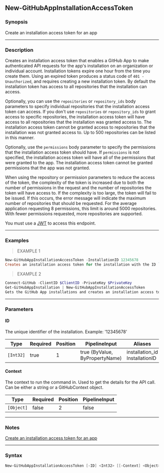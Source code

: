 New-GitHubAppInstallationAccessToken
------------------------------------

### Synopsis
Create an installation access token for an app

---

### Description

Creates an installation access token that enables a GitHub App to make authenticated API requests for the app's installation on an
organization or individual account. Installation tokens expire one hour from the time you create them. Using an expired token produces a
status code of `401 - Unauthorized`, and requires creating a new installation token. By default the installation token has access to all
repositories that the installation can access.

Optionally, you can use the `repositories` or `repository_ids` body parameters to specify individual repositories that the installation access
token can access. If you don't use `repositories` or `repository_ids` to grant access to specific repositories, the installation access token
will have access to all repositories that the installation was granted access to. The installation access token cannot be granted access to
repositories that the installation was not granted access to. Up to 500 repositories can be listed in this manner.

Optionally, use the `permissions` body parameter to specify the permissions that the installation access token should have. If `permissions`
is not specified, the installation access token will have all of the permissions that were granted to the app. The installation access token
cannot be granted permissions that the app was not granted.

When using the repository or permission parameters to reduce the access of the token, the complexity of the token is increased due to both the
number of permissions in the request and the number of repositories the token will have access to. If the complexity is too large, the token
will fail to be issued. If this occurs, the error message will indicate the maximum number of repositories that should be requested. For the
average application requesting 8 permissions, this limit is around 5000 repositories. With fewer permissions requested, more repositories are
supported.

You must use a [JWT](https://docs.github.com/apps/building-github-apps/authenticating-with-github-apps/#authenticating-as-a-github-app)
to access this endpoint.

---

### Examples
> EXAMPLE 1

```PowerShell
New-GitHubAppInstallationAccessToken -InstallationID 12345678
Creates an installation access token for the installation with the ID `12345678`.
```
> EXAMPLE 2

```PowerShell
Connect-GitHub -ClientID $ClientID -PrivateKey $PrivateKey
Get-GitHubAppInstallation | New-GitHubAppInstallationAccessToken
Gets the GitHub App installations and creates an installation access token for each installation.
```

---

### Parameters
#### **ID**
The unique identifier of the installation.
Example: '12345678'

|Type     |Required|Position|PipelineInput                 |Aliases                           |
|---------|--------|--------|------------------------------|----------------------------------|
|`[Int32]`|true    |1       |true (ByValue, ByPropertyName)|installation_id<br/>InstallationID|

#### **Context**
The context to run the command in. Used to get the details for the API call.
Can be either a string or a GitHubContext object.

|Type      |Required|Position|PipelineInput|
|----------|--------|--------|-------------|
|`[Object]`|false   |2       |false        |

---

### Notes
[Create an installation access token for an app](https://docs.github.com/rest/apps/apps#create-an-installation-access-token-for-an-app)

---

### Syntax
```PowerShell
New-GitHubAppInstallationAccessToken [-ID] <Int32> [[-Context] <Object>] [<CommonParameters>]
```
